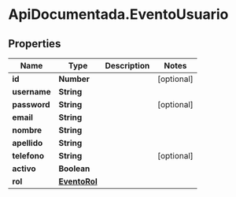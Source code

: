 # ApiDocumentada.EventoUsuario

## Properties

Name | Type | Description | Notes
------------ | ------------- | ------------- | -------------
**id** | **Number** |  | [optional] 
**username** | **String** |  | 
**password** | **String** |  | [optional] 
**email** | **String** |  | 
**nombre** | **String** |  | 
**apellido** | **String** |  | 
**telefono** | **String** |  | [optional] 
**activo** | **Boolean** |  | 
**rol** | [**EventoRol**](EventoRol.md) |  | 


